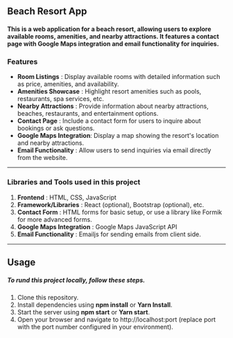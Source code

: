 ## Beach Resort App
#### This is a web application for a beach resort, allowing users to explore available rooms, amenities, and nearby attractions. It features a contact page with Google Maps integration and email functionality for inquiries.

### Features
* **Room Listings** : Display available rooms with detailed information such as price, amenities, and availability.
* **Amenities Showcase** : Highlight resort amenities such as pools, restaurants, spa services, etc.
* **Nearby Attractions** : Provide information about nearby attractions, beaches, restaurants, and entertainment options.
* **Contact Page** : Include a contact form for users to inquire about bookings or ask questions.
* **Google Maps Integration**: Display a map showing the resort's location and nearby attractions.
* **Email Functionality** : Allow users to send inquiries via email directly from the website.

***
###  Libraries and Tools used in this project
1. **Frontend** : HTML, CSS, JavaScript
2. **Framework/Libraries** : React (optional), Bootstrap (optional), etc.
3. **Contact Form** : HTML forms for basic setup, or use a library like Formik for more advanced forms.
4. **Google Maps Integration** : Google Maps JavaScript API
5. **Email Functionality** : Emailjs for sending emails from client side.

 ___
## Usage
##### To rund this project locally, follow these steps.
1. Clone this repository.
2. Install dependencies using **npm install** or **Yarn Install**.
3. Start the server using **npm start** or **Yarn start**.
4. Open your browser and navigate to http://localhost:port (replace port with the port number configured in your environment).


